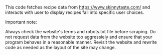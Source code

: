 This code fetches recipe data from https://www.skinnytaste.com/ and interacts with user to display recipes fall into specific user choices.

Important note:

Always check the website's terms and robots.txt file before scraping.
Do not request data from the website too aggressiely and ensure that your program behaves in a reasonable manner.
Revisit the website and rewrite code as needed as the layout of the site may change.
